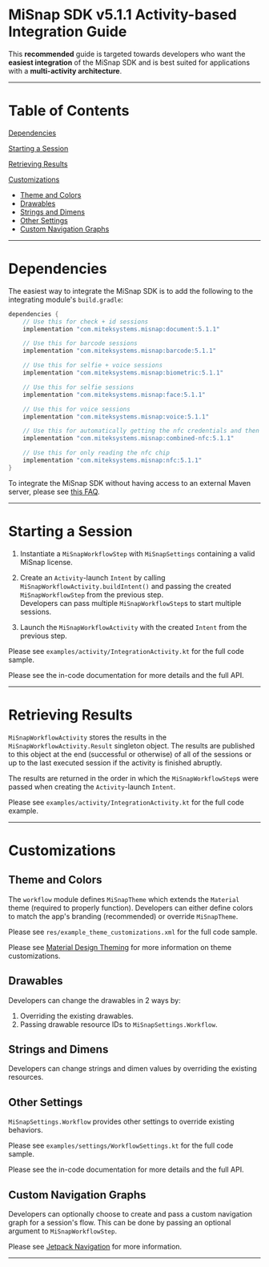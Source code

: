 # MiSnap SDK v5.1.1 Activity-based Integration Guide

This **recommended** guide is targeted towards developers who want the **easiest integration** of the MiSnap SDK and is best suited for applications with a **multi-activity architecture**.

- - - -

# Table of Contents

[Dependencies](#dependencies)

[Starting a Session](#starting-a-session)

[Retrieving Results](#retrieving-results)

[Customizations](#customizations)
* [Theme and Colors](#theme-and-colors)
* [Drawables](#drawables)
* [Strings and Dimens](#strings-and-dimens)
* [Other Settings](#other-settings)
* [Custom Navigation Graphs](#custom-navigation-graphs)

- - - -

# Dependencies

The easiest way to integrate the MiSnap SDK is to add the following to the integrating module's `build.gradle`:

```groovy
dependencies {
    // Use this for check + id sessions
    implementation "com.miteksystems.misnap:document:5.1.1"

    // Use this for barcode sessions
    implementation "com.miteksystems.misnap:barcode:5.1.1"

    // Use this for selfie + voice sessions
    implementation "com.miteksystems.misnap:biometric:5.1.1"

    // Use this for selfie sessions
    implementation "com.miteksystems.misnap:face:5.1.1"

    // Use this for voice sessions
    implementation "com.miteksystems.misnap:voice:5.1.1"

    // Use this for automatically getting the nfc credentials and then reading the chip
    implementation "com.miteksystems.misnap:combined-nfc:5.1.1"

    // Use this for only reading the nfc chip
    implementation "com.miteksystems.misnap:nfc:5.1.1"
}
```

To integrate the MiSnap SDK without having access to an external Maven server, please see [this FAQ](../README.md#how-to-integrate-the-misnap-sdk-without-having-access-to-a-remote-maven-repository).

- - - -

# Starting a Session

1. Instantiate a `MiSnapWorkflowStep` with `MiSnapSettings` containing a valid MiSnap license.

2. Create an `Activity`-launch `Intent` by calling `MiSnapWorkflowActivity.buildIntent()` and passing the created `MiSnapWorkflowStep` from the previous step.  
Developers can pass multiple `MiSnapWorkflowStep`s to start multiple sessions.

3. Launch the `MiSnapWorkflowActivity` with the created `Intent` from the previous step.

Please see `examples/activity/IntegrationActivity.kt` for the full code sample.

Please see the in-code documentation for more details and the full API.

- - - -

# Retrieving Results

`MiSnapWorkflowActivity` stores the results in the `MiSnapWorkflowActivity.Result` singleton object. 
The results are published to this object at the end (successful or otherwise) of all of the sessions or up to the last executed session if the activity is finished abruptly.

The results are returned in the order in which the `MiSnapWorkflowStep`s were passed when creating the `Activity`-launch `Intent`.

Please see `examples/activity/IntegrationActivity.kt` for the full code example.

- - - -

# Customizations

## Theme and Colors

The `workflow` module defines `MiSnapTheme` which extends the `Material` theme (required to properly function). Developers can either define colors to match the app's branding (recommended) or override `MiSnapTheme`. 

Please see `res/example_theme_customizations.xml` for the full code sample.

Please see [Material Design Theming](https://github.com/material-components/material-components-android/tree/1.5.0/docs/theming) for more information on theme customizations.

## Drawables

Developers can change the drawables in 2 ways by:
1. Overriding the existing drawables.
2. Passing drawable resource IDs to `MiSnapSettings.Workflow`.

## Strings and Dimens

Developers can change strings and dimen values by overriding the existing resources.

## Other Settings

`MiSnapSettings.Workflow` provides other settings to override existing behaviors.

Please see `examples/settings/WorkflowSettings.kt` for the full code sample.

Please see the in-code documentation for more details and the full API.

## Custom Navigation Graphs

Developers can optionally choose to create and pass a custom navigation graph for a session's flow. This can be done by passing an optional argument to `MiSnapWorkflowStep`.

Please see [Jetpack Navigation](https://developer.android.com/guide/navigation) for more information.

- - - -
